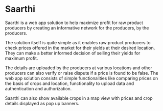 # Saarthi
Saarthi is a web app solution to help maximize profit for raw product producers by creating an informative network for the producers, by the producers.  

The solution itself is quite simple as it enables raw product producers to check prices offered in the market for their yields at their desired location.
They can make a better informed decision of selling their yields for maximum profit.

The details are uploaded by the producers at various locations and other producers can also verify or raise dispute if a price is found to be false.
The web app solution consists of simple functionalities like comparing prices on the basis of crops and location, functionality to upload data and authentication
and authorization.

Saarthi can also show available crops in a map view with prices and crop details displayed as pop up banners.
